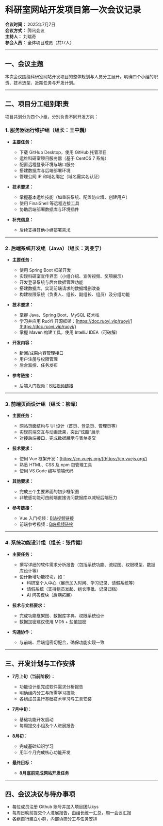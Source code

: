 # 科研室网站开发项目第一次会议记录

**会议时间：** 2025年7月7日  
**会议方式：** 腾讯会议  
**主持人：** 刘瑞奇  
**参会人员：** 全体项目成员（共17人）

---

## 一、会议主题

本次会议围绕科研室网站开发项目的整体规划与人员分工展开，明确四个小组的职责、技术选型、近期任务与开发计划。

---

## 二、项目分工组别职责

项目共划分为四个小组，分别负责不同开发方向：

### 1. 服务器运行维护组（组长：王中巍）

- **主要任务：**
  - 下载 GitHub Desktop，使用 GitHub 托管项目
  - 运维科研室项目服务器（基于 CentOS 7 系统）
  - 配置远程登录环境与端口服务
  - 搭建数据库与后端部署环境
  - 管理公网 IP 和域名绑定（域名需实名认证）

- **技术要求：**
  - 掌握基本运维技能（如重装系统、配置防火墙、创建用户）
  - 使用 FinalShell 等远程连接工具
  - 协助后端部署数据库与环境插件

- **补充信息：**
  - 后续支持其他小组部署需求

---

### 2. 后端系统开发组（Java）（组长：刘亚宁）

- **主要任务：**
  - 使用 Spring Boot 框架开发
  - 实现科研室宣传界面（小组介绍、宣传视频、奖项展示）
  - 开发登录系统与后台数据管理功能
  - 搭建数据库，实现前端请求的数据增删改查
  - 构建权限系统（负责人、组长、副组长、组员）及分组功能

- **技术要求：**
  - 掌握 Java、Spring Boot、MySQL 技术栈
  - 学习并应用 RuoYi 开源框架：[https://doc.ruoyi.vip/ruoyi/](https://doc.ruoyi.vip/ruoyi/)
  - 掌握 Maven 构建工具，使用 IntelliJ IDEA（可破解）

- **开发内容：**
  - 新闻/成果内容管理接口
  - 用户注册与权限管理
  - 后台监控、任务发布

- **参考链接：**
  - 后端入门视频：[B站视频链接](https://www.bilibili.com/video/BV1k4421Z7d2/?spm_id_from=333.337.search-card.all.click&vd_source=917a7d80e1551be0e878e4b672e0c77d)

---

### 3. 前端页面设计组（组长：柳泽）

- **主要任务：**
  - 网站页面结构与 UI 设计（首页、登录页、管理页等）
  - 实现前端交互与动画效果，突出“炫酷”展示
  - 对接后端接口，完成数据展示与表单提交

- **技术要求：**
  - 使用 Vue 框架开发：[https://cn.vuejs.org/](https://cn.vuejs.org/)
  - 熟悉 HTML、CSS 及 npm 包管理工具
  - 使用 VS Code 编写前端代码

- **其他要求：**
  - 完成三个主要界面的初步框架图
  - 非敏感功能可由前端直接访问数据库以减轻后端压力

- **参考链接：**
  - Vue 入门视频：[B站视频链接](https://www.bilibili.com/video/BV1gU411Z7pp/?spm_id_from=333.337.search-card.all.click&vd_source=917a7d80e1551be0e878e4b672e0c77d)
  - 前端参考视频：[B站视频链接](https://www.bilibili.com/video/BV1ZW42197oE?spm_id_from=333.788.recommend_more_video.-1&vd_source=917a7d80e1551be0e878e4b672e0c77d)

---

### 4. 系统功能设计组（组长：张传健）

- **主要任务：**
  - 撰写详细的软件需求分析报告（包括系统功能、流程图、权限模型、数据库设计等）
  - 设计新增功能模块，如：
    - 科研室个人中心（展示加入时间、学习记录、请假系统等）
    - 请假系统（支持组员发起、组长审批、记录归档）
    - AI 问答模块（后期拓展）

- **技术与文档要求：**
  - 完成功能框架图、数据库字典、权限系统设计
  - 数据加密建议使用 MD5 + 盐值加密

- **沟通协作：**
  - 与前端、后端组密切配合，确保功能实现一致

---

## 三、开发计划与工作安排

- **7月上旬（当前阶段）：**
  - 功能设计组完成软件需求分析报告
  - 明确组内分工与所需学习技能
  - 各组成员进行基础技术学习与工具安装

- **7月中旬：**
  - 基础功能开发启动
  - 每周提交小组及个人进展报告

- **8月初：**
  - 完成基础知识学习
  - 用半个月完成核心功能开发

- **最终目标：**
  - **8月底前完成网站开发任务**

---

## 四、会议决议与待办事项

- 每位成员注册 Github 账号并加入项目团队kys
- 每周日晚前提交个人进展报告，由组长统一汇总，周一会议汇报
- 各组自行建立小群，内部协商分工与任务安排